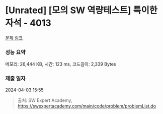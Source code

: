 # [Unrated] [모의 SW 역량테스트] 특이한 자석 - 4013 

[문제 링크](https://swexpertacademy.com/main/code/problem/problemDetail.do?contestProbId=AWIeV9sKkcoDFAVH) 

### 성능 요약

메모리: 26,444 KB, 시간: 123 ms, 코드길이: 2,339 Bytes

### 제출 일자

2024-04-03 15:55



> 출처: SW Expert Academy, https://swexpertacademy.com/main/code/problem/problemList.do